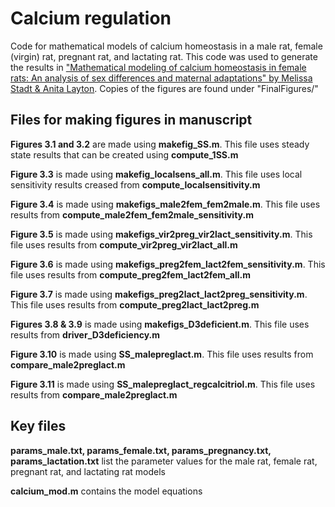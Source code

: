 # Calcium regulation
 Code for mathematical models of calcium homeostasis in a male rat, female (virgin) rat, pregnant rat, and lactating rat. 
 This code was used to generate the results in ["Mathematical modeling of calcium homeostasis in female rats: An analysis of sex differences and maternal adaptations" by Melissa Stadt & Anita Layton](https://www.sciencedirect.com/science/article/pii/S0022519323001807).
 Copies of the figures are found under "FinalFigures/"
 
## Files for making figures in manuscript

**Figures 3.1 and 3.2** are made using **makefig_SS.m**. This file uses steady state results that can be created using **compute_1SS.m**

**Figure 3.3** is made using **makefig_localsens_all.m**. This file uses local sensitivity results creased from **compute_localsensitivity.m**

**Figure 3.4** is made using **makefigs_male2fem_fem2male.m**. This file uses results from **compute_male2fem_fem2male_sensitivity.m**

**Figure 3.5** is made using **makefigs_vir2preg_vir2lact_sensitivity.m**. This file uses results from **compute_vir2preg_vir2lact_all.m**

**Figure 3.6** is made using **makefigs_preg2fem_lact2fem_sensitivity.m**. This file uses results from **compute_preg2fem_lact2fem_all.m**

**Figure 3.7** is made using **makefigs_preg2lact_lact2preg_sensitivity.m**. This file uses results from **compute_preg2lact_lact2preg.m**

**Figures 3.8 & 3.9** is made using **makefigs_D3deficient.m**. This file uses results from **driver_D3deficiency.m**

**Figure 3.10** is made using **SS_malepreglact.m**. This file uses results from **compare_male2preglact.m**

**Figure 3.11** is made using **SS_malepreglact_regcalcitriol.m**. This file uses results from **compare_male2preglact.m**

## Key files

**params_male.txt, params_female.txt, params_pregnancy.txt, params_lactation.txt** list the parameter values for the male rat, female rat, pregnant rat, and lactating rat models

**calcium_mod.m** contains the model equations
